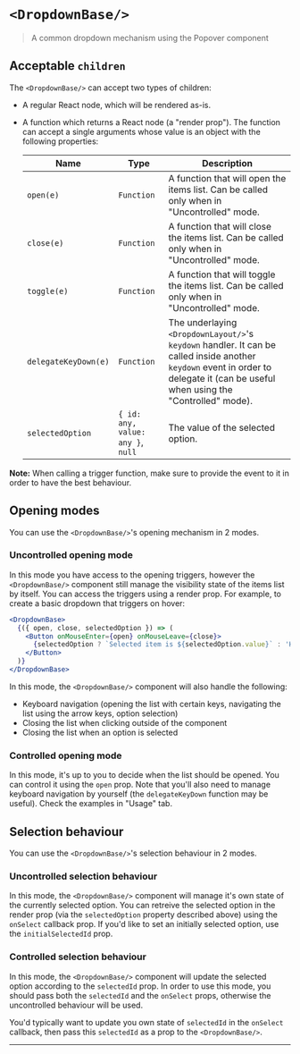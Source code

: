 # `<DropdownBase/>`

> A common dropdown mechanism using the Popover component

## Acceptable `children`

The `<DropdownBase/>` can accept two types of children:

* A regular React node, which will be rendered as-is.
* A function which returns a React node (a "render prop"). The function can accept a single
    arguments whose value is an object with the following properties:

  | Name | Type | Description |
  | ---- | ---- | ----------- |
  | `open(e)` | `Function` | A function that will open the items list. Can be called only when in "Uncontrolled" mode. |
  | `close(e)` | `Function` | A function that will close the items list. Can be called only when in "Uncontrolled" mode. |
  | `toggle(e)` | `Function` | A function that will toggle the items list. Can be called only when in "Uncontrolled" mode. |
  | `delegateKeyDown(e)` | `Function` | The underlaying `<DropdownLayout/>`'s `keydown` handler. It can be called inside another `keydown` event in order to delegate it (can be useful when using the "Controlled" mode). |
  | `selectedOption` | `{ id: any, value: any }`, `null` | The value of the selected option. |

**Note:** When calling a trigger function, make sure to provide the event to it in order to have the
best behaviour.

## Opening modes

You can use the `<DropdownBase/>`'s opening mechanism in 2 modes.

### Uncontrolled opening mode

In this mode you have access to the opening triggers, however the `<DropdownBase/>` component
still manage the visibility state of the items list by itself. You can access the triggers using a
render prop. For example, to create a basic dropdown that triggers on hover:

```jsx
<DropdownBase>
  {({ open, close, selectedOption }) => (
    <Button onMouseEnter={open} onMouseLeave={close}>
      {selectedOption ? `Selected item is ${selectedOption.value}` : 'Hove me'}
    </Button>
  )}
</DropdownBase>
```

In this mode, the `<DropdownBase/>` component will also handle the following:

* Keyboard navigation (opening the list with certain keys, navigating the list using the arrow keys,
    option selection)
* Closing the list when clicking outside of the component
* Closing the list when an option is selected

### Controlled opening mode

In this mode, it's up to you to decide when the list should be opened. You can control it using the
`open` prop. Note that you'll also need to manage keyboard navigation by yourself (the
`delegateKeyDown` function may be useful). Check the examples in "Usage" tab.

## Selection behaviour

You can use the `<DropdownBase/>`'s selection behaviour in 2 modes.

### Uncontrolled selection behaviour

In this mode, the `<DropdownBase/>` component will manage it's own state of the currently
selected option. You can retreive the selected option in the render prop (via the `selectedOption`
property described above) using the `onSelect` callback prop. If you'd like to set an initially
selected option, use the `initialSelectedId` prop.

### Controlled selection behaviour

In this mode, the `<DropdownBase/>` component will update the selected option according to the
`selectedId` prop. In order to use this mode, you should pass both the `selectedId` and the
`onSelect` props, otherwise the uncontrolled behaviour will be used.

You'd typically want to update you own state of `selectedId` in the `onSelect` callback, then pass
this `selectedId` as a prop to the `<DropdownBase/>`.

----

